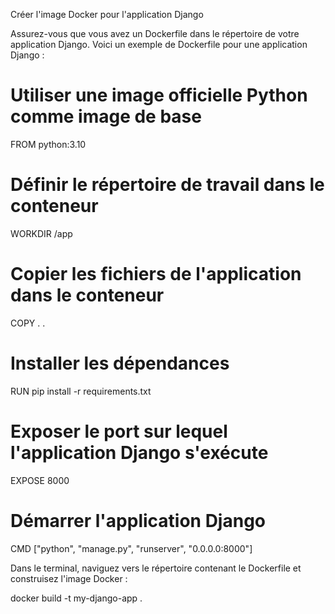 Créer l'image Docker pour l'application Django

Assurez-vous que vous avez un Dockerfile dans le répertoire de votre application Django. Voici un exemple de Dockerfile pour une application Django :

# Utiliser une image officielle Python comme image de base

FROM python:3.10

# Définir le répertoire de travail dans le conteneur

WORKDIR /app

# Copier les fichiers de l'application dans le conteneur

COPY . .

# Installer les dépendances

RUN pip install -r requirements.txt

# Exposer le port sur lequel l'application Django s'exécute

EXPOSE 8000

# Démarrer l'application Django

CMD ["python", "manage.py", "runserver", "0.0.0.0:8000"]

Dans le terminal, naviguez vers le répertoire contenant le Dockerfile et construisez l'image Docker :

docker build -t my-django-app .
